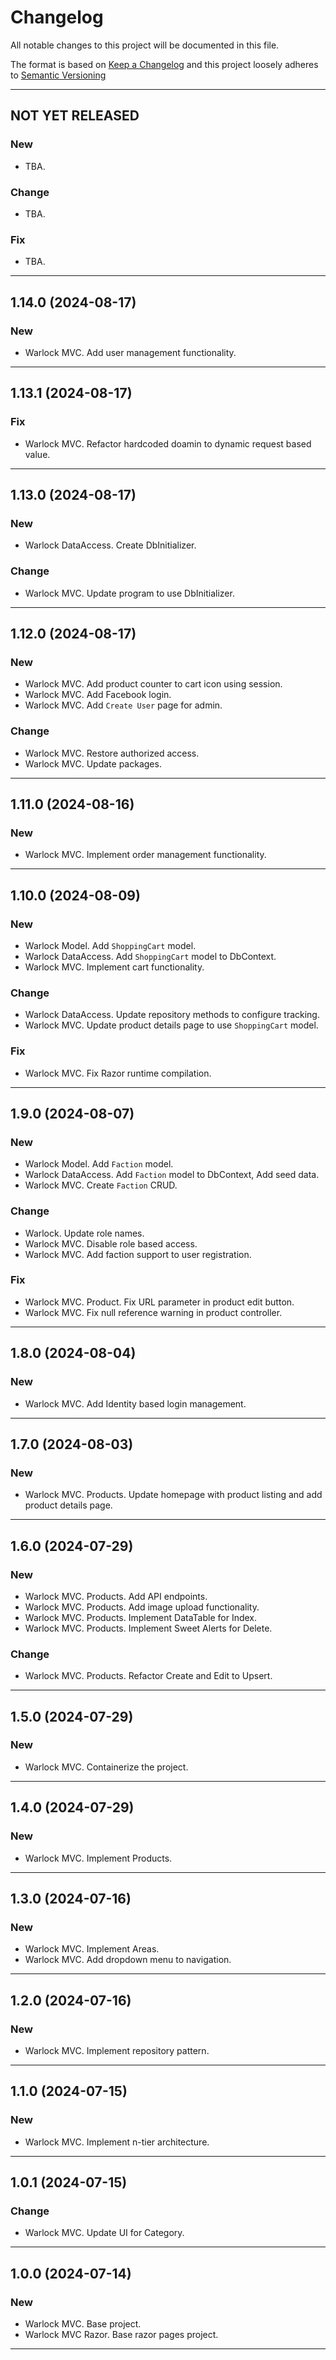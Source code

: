 # Changelog

All notable changes to this project will be documented in this file.

The format is based on [Keep a Changelog](http://keepachangelog.com/en/1.0.0/) and this project loosely adheres to [Semantic Versioning](http://semver.org/spec/v2.0.0.html)

---

## NOT YET RELEASED

### New

- TBA.

### Change

- TBA.

### Fix

- TBA.

---

## 1.14.0 (2024-08-17)

### New

- Warlock MVC. Add user management functionality.

---

## 1.13.1 (2024-08-17)

### Fix

- Warlock MVC. Refactor hardcoded doamin to dynamic request based value.

---

## 1.13.0 (2024-08-17)

### New

- Warlock DataAccess. Create DbInitializer.

### Change

- Warlock MVC. Update program to use DbInitializer.

---

## 1.12.0 (2024-08-17)

### New

- Warlock MVC. Add product counter to cart icon using session.
- Warlock MVC. Add Facebook login.
- Warlock MVC. Add `Create User` page for admin.

### Change

- Warlock MVC. Restore authorized access.
- Warlock MVC. Update packages.

---

## 1.11.0 (2024-08-16)

### New

- Warlock MVC. Implement order management functionality.

---

## 1.10.0 (2024-08-09)

### New

- Warlock Model. Add `ShoppingCart` model.
- Warlock DataAccess. Add `ShoppingCart` model to DbContext.
- Warlock MVC. Implement cart functionality.

### Change

- Warlock DataAccess. Update repository methods to configure tracking.
- Warlock MVC. Update product details page to use `ShoppingCart` model.

### Fix

- Warlock MVC. Fix Razor runtime compilation.

---

## 1.9.0 (2024-08-07)

### New

- Warlock Model. Add `Faction` model.
- Warlock DataAccess. Add `Faction` model to DbContext, Add seed data.
- Warlock MVC. Create `Faction` CRUD.

### Change

- Warlock. Update role names.
- Warlock MVC. Disable role based access.
- Warlock MVC. Add faction support to user registration.

### Fix

- Warlock MVC. Product. Fix URL parameter in product edit button.
- Warlock MVC. Fix null reference warning in product controller.

---

## 1.8.0 (2024-08-04)

### New

- Warlock MVC. Add Identity based login management.

---

## 1.7.0 (2024-08-03)

### New

- Warlock MVC. Products. Update homepage with product listing and add product details page.

---

## 1.6.0 (2024-07-29)

### New

- Warlock MVC. Products. Add API endpoints.
- Warlock MVC. Products. Add image upload functionality.
- Warlock MVC. Products. Implement DataTable for Index.
- Warlock MVC. Products. Implement Sweet Alerts for Delete.

### Change

- Warlock MVC. Products. Refactor Create and Edit to Upsert.

---

## 1.5.0 (2024-07-29)

### New

- Warlock MVC. Containerize the project.

---

## 1.4.0 (2024-07-29)

### New

- Warlock MVC. Implement Products.

---

## 1.3.0 (2024-07-16)

### New

- Warlock MVC. Implement Areas.
- Warlock MVC. Add dropdown menu to navigation.

---

## 1.2.0 (2024-07-16)

### New

- Warlock MVC. Implement repository pattern.

---

## 1.1.0 (2024-07-15)

### New

- Warlock MVC. Implement n-tier architecture.

---

## 1.0.1 (2024-07-15)

### Change

- Warlock MVC. Update UI for Category.

---

## 1.0.0 (2024-07-14)

### New

- Warlock MVC. Base project.
- Warlock MVC Razor. Base razor pages project.

---
